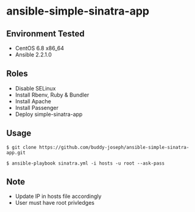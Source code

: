 # ansible-simple-sinatra-app

## Environment Tested

* CentOS 6.8 x86_64
* Ansible 2.2.1.0

## Roles

* Disable SELinux
* Install Rbenv, Ruby & Bundler
* Install Apache
* Install Passenger
* Deploy simple-sinatra-app

## Usage

`$ git clone https://github.com/buddy-joseph/ansible-simple-sinatra-app.git`

`$ ansible-playbook sinatra.yml -i hosts -u root --ask-pass`

## Note

* Update IP in hosts file accordingly
* User must have root privledges
